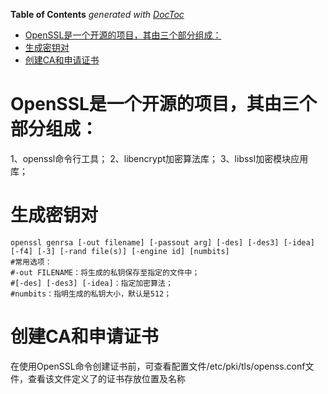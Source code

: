 <!-- START doctoc generated TOC please keep comment here to allow auto update -->
<!-- DON'T EDIT THIS SECTION, INSTEAD RE-RUN doctoc TO UPDATE -->
**Table of Contents**  *generated with [DocToc](https://github.com/thlorenz/doctoc)*

- [OpenSSL是一个开源的项目，其由三个部分组成：](#openssl%E6%98%AF%E4%B8%80%E4%B8%AA%E5%BC%80%E6%BA%90%E7%9A%84%E9%A1%B9%E7%9B%AE%E5%85%B6%E7%94%B1%E4%B8%89%E4%B8%AA%E9%83%A8%E5%88%86%E7%BB%84%E6%88%90)
- [生成密钥对](#%E7%94%9F%E6%88%90%E5%AF%86%E9%92%A5%E5%AF%B9)
- [创建CA和申请证书](#%E5%88%9B%E5%BB%BAca%E5%92%8C%E7%94%B3%E8%AF%B7%E8%AF%81%E4%B9%A6)

<!-- END doctoc generated TOC please keep comment here to allow auto update -->

# OpenSSL是一个开源的项目，其由三个部分组成：
1、openssl命令行工具；
2、libencrypt加密算法库；
3、libssl加密模块应用库；

# 生成密钥对
```shell
openssl genrsa [-out filename] [-passout arg] [-des] [-des3] [-idea] [-f4] [-3] [-rand file(s)] [-engine id] [numbits]
#常用选项：
#-out FILENAME：将生成的私钥保存至指定的文件中；
#[-des] [-des3] [-idea]：指定加密算法；
#numbits：指明生成的私钥大小，默认是512；

```
# 创建CA和申请证书
在使用OpenSSL命令创建证书前，可查看配置文件/etc/pki/tls/openss.conf文件，查看该文件定义了的证书存放位置及名称